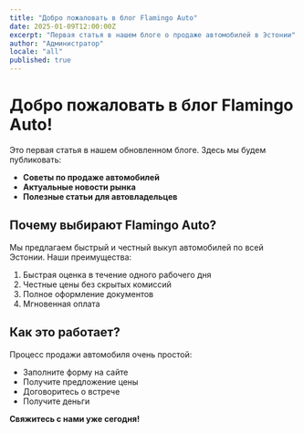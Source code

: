```yaml
---
title: "Добро пожаловать в блог Flamingo Auto"
date: 2025-01-09T12:00:00Z
excerpt: "Первая статья в нашем блоге о продаже автомобилей в Эстонии"
author: "Администратор"
locale: "all"
published: true
---
```


# Добро пожаловать в блог Flamingo Auto!

Это первая статья в нашем обновленном блоге. Здесь мы будем публиковать:

- **Советы по продаже автомобилей**
- **Актуальные новости рынка**
- **Полезные статьи для автовладельцев**

## Почему выбирают Flamingo Auto?

Мы предлагаем быстрый и честный выкуп автомобилей по всей Эстонии. Наши преимущества:

1. Быстрая оценка в течение одного рабочего дня
2. Честные цены без скрытых комиссий  
3. Полное оформление документов
4. Мгновенная оплата

## Как это работает?

Процесс продажи автомобиля очень простой:

- Заполните форму на сайте
- Получите предложение цены
- Договоритесь о встрече
- Получите деньги

**Свяжитесь с нами уже сегодня!**